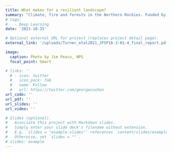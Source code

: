 ```yaml
---
title: What makes for a resilient landscape?
summary: "Climate, fire and forests in the Northern Rockies. Funded by Joint Fire Science Program. Photo: Jim Peaco, NPS"
# tags:
#   - Deep Learning
date: '2021-10-15'

# Optional external URL for project (replaces project detail page).
external_link: '/uploads/Turner_etal2021_JFSP16-3-01-4_final_report.pdf'

image:
  caption: Photo by Jim Peaco, NPS
  focal_point: Smart

# links: ''
  # - icon: twitter
  #   icon_pack: fab
  #   name: Follow
  #   url: https://twitter.com/georgecushen
url_code: ''
url_pdf: ''
url_slides: ''
url_video: ''

# Slides (optional).
#   Associate this project with Markdown slides.
#   Simply enter your slide deck's filename without extension.
#   E.g. `slides = "example-slides"` references `content/slides/example-slides.md`.
#   Otherwise, set `slides = ""`.
# slides: example
---
```

